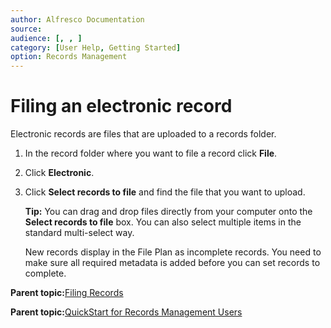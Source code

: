 ```yaml
---
author: Alfresco Documentation
source: 
audience: [, , ]
category: [User Help, Getting Started]
option: Records Management
---
```


# Filing an electronic record

Electronic records are files that are uploaded to a records folder.

1.  In the record folder where you want to file a record click **File**.

2.  Click **Electronic**.

3.  Click **Select records to file** and find the file that you want to upload.

    **Tip:** You can drag and drop files directly from your computer onto the **Select records to file** box. You can also select multiple items in the standard multi-select way.

    New records display in the File Plan as incomplete records. You need to make sure all required metadata is added before you can set records to complete.


  

**Parent topic:**[Filing Records](../concepts/rm-records-overview.md)

**Parent topic:**[QuickStart for Records Management Users](../concepts/rm-gs-users.md)

